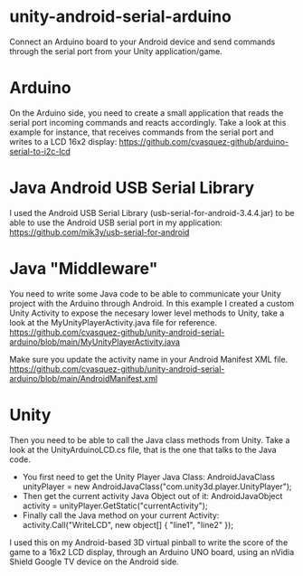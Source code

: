 # unity-android-serial-arduino
Connect an Arduino board to your Android device and send commands through the serial port from your Unity application/game.


# Arduino
On the Arduino side, you need to create a small application that reads the serial port incoming commands and reacts accordingly.
Take a look at this example for instance, that receives commands from the serial port and writes to a LCD 16x2 display: 
https://github.com/cvasquez-github/arduino-serial-to-i2c-lcd

# Java Android USB Serial Library
I used the Android USB Serial Library (usb-serial-for-android-3.4.4.jar) to be able to use the Android USB serial port in my application:
https://github.com/mik3y/usb-serial-for-android

# Java "Middleware"
You need to write some Java code to be able to communicate your Unity project with the Arduino through Android.
In this example I created a custom Unity Activity to expose the necesary lower level methods to Unity, take a look at the MyUnityPlayerActivity.java  file for reference.
https://github.com/cvasquez-github/unity-android-serial-arduino/blob/main/MyUnityPlayerActivity.java

Make sure you update the activity name in your Android Manifest XML file.
https://github.com/cvasquez-github/unity-android-serial-arduino/blob/main/AndroidManifest.xml

# Unity
Then you need to be able to call the Java class methods from Unity.
Take a look at the UnityArduinoLCD.cs file, that is the one that talks to the Java code.
- You first need to get the Unity Player Java Class: AndroidJavaClass unityPlayer = new AndroidJavaClass("com.unity3d.player.UnityPlayer");
- Then get the current activity Java Object out of it: AndroidJavaObject activity = unityPlayer.GetStatic<AndroidJavaObject>("currentActivity");
- Finally call the Java method on your current Activity: activity.Call("WriteLCD", new object[] { "line1", "line2" });  

I used this on my Android-based 3D virtual pinball to write the score of the game to a 16x2 LCD display, through an Arduino UNO board, using an nVidia Shield Google TV device on the Android side.

